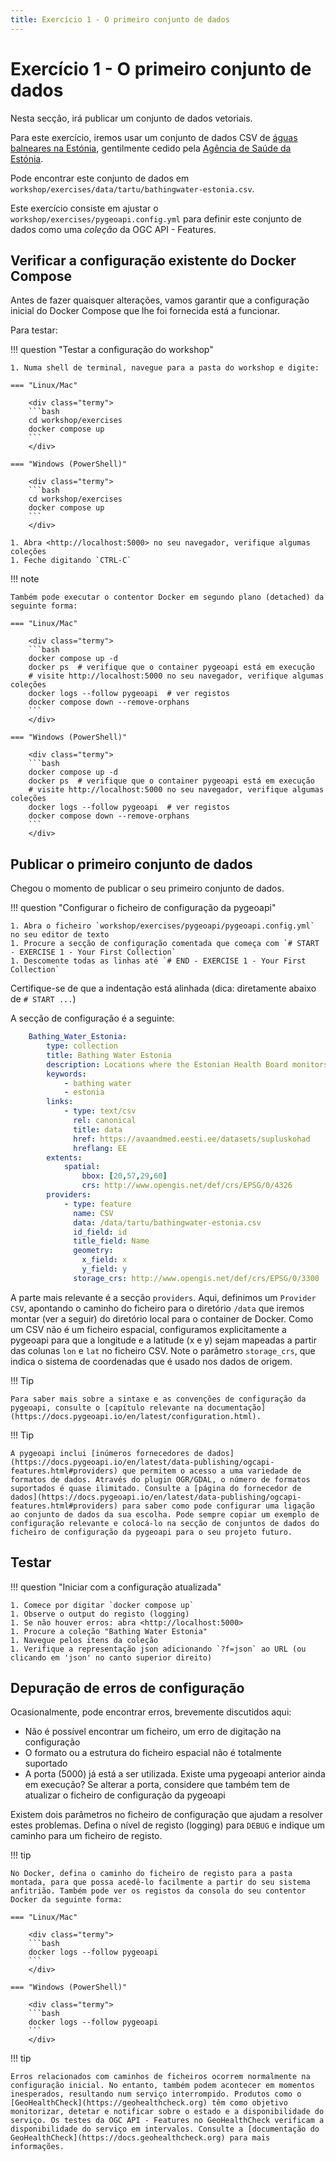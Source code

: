 ```yaml
---
title: Exercício 1 - O primeiro conjunto de dados
---
```


# Exercício 1 - O primeiro conjunto de dados

Nesta secção, irá publicar um conjunto de dados vetoriais.

Para este exercício, iremos usar um conjunto de dados CSV de [águas balneares na Estónia](https://github.com/geopython/diving-into-pygeoapi/tree/main/workshop/exercises/data/tartu/bathingwater-estonia.csv), gentilmente cedido pela [Agência de Saúde da Estónia](https://terviseamet.ee).

Pode encontrar este conjunto de dados em `workshop/exercises/data/tartu/bathingwater-estonia.csv`.

Este exercício consiste em ajustar o `workshop/exercises/pygeoapi.config.yml` para definir este conjunto de dados como uma *coleção* da OGC API - Features.

## Verificar a configuração existente do Docker Compose

Antes de fazer quaisquer alterações, vamos garantir que a configuração inicial do Docker Compose que lhe foi fornecida está a funcionar.

Para testar:

!!! question "Testar a configuração do workshop"

    1. Numa shell de terminal, navegue para a pasta do workshop e digite:

    === "Linux/Mac"

        <div class="termy">
        ```bash
        cd workshop/exercises
        docker compose up
        ```
        </div>

    === "Windows (PowerShell)"

        <div class="termy">
        ```bash
        cd workshop/exercises
        docker compose up
        ```
        </div>

    1. Abra <http://localhost:5000> no seu navegador, verifique algumas coleções
    1. Feche digitando `CTRL-C`

!!! note

    Também pode executar o contentor Docker em segundo plano (detached) da seguinte forma:

    === "Linux/Mac"

        <div class="termy">
        ```bash
        docker compose up -d
        docker ps  # verifique que o container pygeoapi está em execução
        # visite http://localhost:5000 no seu navegador, verifique algumas coleções
        docker logs --follow pygeoapi  # ver registos
        docker compose down --remove-orphans
        ```
        </div>

    === "Windows (PowerShell)"

        <div class="termy">
        ```bash
        docker compose up -d
        docker ps  # verifique que o container pygeoapi está em execução
        # visite http://localhost:5000 no seu navegador, verifique algumas coleções
        docker logs --follow pygeoapi  # ver registos
        docker compose down --remove-orphans
        ```
        </div>

## Publicar o primeiro conjunto de dados

Chegou o momento de publicar o seu primeiro conjunto de dados.

!!! question "Configurar o ficheiro de configuração da pygeoapi"

    1. Abra o ficheiro `workshop/exercises/pygeoapi/pygeoapi.config.yml` no seu editor de texto
    1. Procure a secção de configuração comentada que começa com `# START - EXERCISE 1 - Your First Collection`
    1. Descomente todas as linhas até `# END - EXERCISE 1 - Your First Collection`

Certifique-se de que a indentação está alinhada (dica: diretamente abaixo de `# START ...`)

A secção de configuração é a seguinte:

``` {.yml linenums="185"}
    Bathing_Water_Estonia:
        type: collection
        title: Bathing Water Estonia
        description: Locations where the Estonian Health Board monitors the bathing water quality
        keywords:
            - bathing water
            - estonia
        links:
            - type: text/csv
              rel: canonical
              title: data
              href: https://avaandmed.eesti.ee/datasets/supluskohad
              hreflang: EE
        extents:
            spatial:
                bbox: [20,57,29,60]
                crs: http://www.opengis.net/def/crs/EPSG/0/4326
        providers:
            - type: feature
              name: CSV
              data: /data/tartu/bathingwater-estonia.csv
              id_field: id
              title_field: Name
              geometry:
                x_field: x
                y_field: y
              storage_crs: http://www.opengis.net/def/crs/EPSG/0/3300
```

A parte mais relevante é a secção `providers`. Aqui, definimos um `Provider CSV`, apontando o caminho do ficheiro para o diretório `/data` que iremos montar (ver a seguir) do diretório local para o container de Docker. Como um CSV não é um ficheiro espacial, configuramos explicitamente a pygeoapi para que a longitude e a latitude (x e y) sejam mapeadas a partir das colunas `lon` e `lat` no ficheiro CSV. Note o parâmetro `storage_crs`, que indica o sistema de coordenadas que é usado nos dados de origem.

!!! Tip

    Para saber mais sobre a sintaxe e as convenções de configuração da pygeoapi, consulte o [capítulo relevante na documentação](https://docs.pygeoapi.io/en/latest/configuration.html).

!!! Tip

    A pygeoapi inclui [inúmeros fornecedores de dados](https://docs.pygeoapi.io/en/latest/data-publishing/ogcapi-features.html#providers) que permitem o acesso a uma variedade de formatos de dados. Através do plugin OGR/GDAL, o número de formatos suportados é quase ilimitado. Consulte a [página do fornecedor de dados](https://docs.pygeoapi.io/en/latest/data-publishing/ogcapi-features.html#providers) para saber como pode configurar uma ligação ao conjunto de dados da sua escolha. Pode sempre copiar um exemplo de configuração relevante e colocá-lo na secção de conjuntos de dados do ficheiro de configuração da pygeoapi para o seu projeto futuro.

## Testar

!!! question "Iniciar com a configuração atualizada"

    1. Comece por digitar `docker compose up`
    1. Observe o output do registo (logging)
    1. Se não houver erros: abra <http://localhost:5000>
    1. Procure a coleção "Bathing Water Estonia"
    1. Navegue pelos itens da coleção
    1. Verifique a representação json adicionando `?f=json` ao URL (ou clicando em 'json' no canto superior direito)

## Depuração de erros de configuração

Ocasionalmente, pode encontrar erros, brevemente discutidos aqui:

*   Não é possível encontrar um ficheiro, um erro de digitação na configuração
*   O formato ou a estrutura do ficheiro espacial não é totalmente suportado
*   A porta (5000) já está a ser utilizada. Existe uma pygeoapi anterior ainda em execução? Se alterar a porta, considere que também tem de atualizar o ficheiro de configuração da pygeoapi

Existem dois parâmetros no ficheiro de configuração que ajudam a resolver estes problemas.
Defina o nível de registo (logging) para `DEBUG` e indique um caminho para um ficheiro de registo.

!!! tip

    No Docker, defina o caminho do ficheiro de registo para a pasta montada, para que possa acedê-lo facilmente a partir do seu sistema anfitrião. Também pode ver os registos da consola do seu contentor Docker da seguinte forma:

    === "Linux/Mac"

        <div class="termy">
        ```bash
        docker logs --follow pygeoapi
        ```
        </div>

    === "Windows (PowerShell)"

        <div class="termy">
        ```bash
        docker logs --follow pygeoapi
        ```
        </div>

!!! tip

    Erros relacionados com caminhos de ficheiros ocorrem normalmente na configuração inicial. No entanto, também podem acontecer em momentos inesperados, resultando num serviço interrompido. Produtos como o [GeoHealthCheck](https://geohealthcheck.org) têm como objetivo monitorizar, detetar e notificar sobre o estado e a disponibilidade do serviço. Os testes da OGC API - Features no GeoHealthCheck verificam a disponibilidade do serviço em intervalos. Consulte a [documentação do GeoHealthCheck](https://docs.geohealthcheck.org) para mais informações.